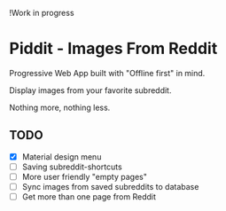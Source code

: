 
!Work in progress 

# Piddit - Images From Reddit

Progressive Web App built with "Offline first" in mind. 

Display images from your favorite subreddit. 

Nothing more, nothing less. 


## TODO

- [X] Material design menu
- [ ] Saving subreddit-shortcuts
- [ ] More user friendly "empty pages" 
- [ ] Sync images from saved subreddits to database 
- [ ] Get more than one page from Reddit  
